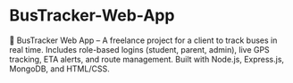 # BusTracker-Web-App
🚌 BusTracker Web App – A freelance project for a client to track buses in real time. Includes role-based logins (student, parent, admin), live GPS tracking, ETA alerts, and route management. Built with Node.js, Express.js, MongoDB, and HTML/CSS.
